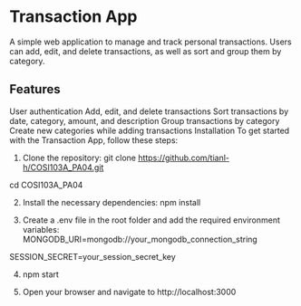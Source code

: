 # Transaction App
A simple web application to manage and track personal transactions. Users can add, edit, and delete transactions, as well as sort and group them by category.

## Features
User authentication
Add, edit, and delete transactions
Sort transactions by date, category, amount, and description
Group transactions by category
Create new categories while adding transactions
Installation
To get started with the Transaction App, follow these steps:

1. Clone the repository:
  git clone https://github.com/tianl-h/COSI103A_PA04.git
  
  cd COSI103A_PA04
  
2. Install the necessary dependencies:
  npm install

3. Create a .env file in the root folder and add the required environment variables:
  MONGODB_URI=mongodb://your_mongodb_connection_string
  
  SESSION_SECRET=your_session_secret_key
  
4. npm start

5. Open your browser and navigate to http://localhost:3000


